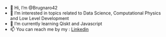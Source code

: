 - 👋 Hi, I’m @Brugnaro42
- 👀 I’m interested in topics related to Data Science, Computational Physics and Low Level Development
- 🌱 I’m currently learning Qiskt and Javascript
- 📫 You can reach me by my : [Linkedin](https://www.linkedin.com/in/daniel-moraes-722868154/)

<!---
Brugnaro42/Brugnaro42 is a ✨ special ✨ repository because its `README.md` (this file) appears on your GitHub profile.
You can click the Preview link to take a look at your changes.
--->
